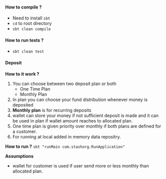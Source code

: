 #### How to compile ?
- Need to install `sbt`
- `cd` to root directory
- `sbt clean compile`

#### How to run tests ?
- `sbt clean test`

#### Deposit
**How to it work ?**
1. You can choose between two deposit plan or both
    - One Time Plan
    - Monthly Plan
2. In plan you can choose your fund distribution whenever money is deposited
3. **Monthly plan** is for recurring deposits
4. wallet can store your money if not sufficient deposit is made and it can be used in plan if wallet amount reaches to allocated plan.
5. One time plan is given priority over monthly if both plans are defined for a customer.
6. For running at local added in memory data repositry.


 **How to run ?**
`sbt "runMain com.stashorg.RunApplication"`

**Assumptions**
- wallet for customer is used if user send more or less monthly than allocated plan.

